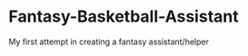 Fantasy-Basketball-Assistant
============================

My first attempt in creating a fantasy assistant/helper
